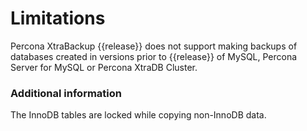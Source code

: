 # Limitations

Percona XtraBackup {{release}} does not support making backups of databases
created in versions prior to {{release}} of MySQL, Percona Server for MySQL or
Percona XtraDB Cluster.

### Additional information

The InnoDB tables are locked while copying non-InnoDB data.
